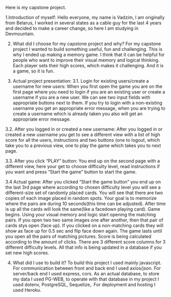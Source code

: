 Here is my capstone project.

1.Introduction of myself: Hello everyone, my name is Vadzim, I am originally from Belarus, I worked in several states as a cable guy for the last 4 years and decided to make a career change, so here I am studying in Devmountain.

2. What did I choose for my capstone project and why? 
For my capstone project I wanted to build something useful, fun and challenging. This is why I ended up making a memory game. I think that it can be helpful for people who want to improve their visual memory and logical thinking. Each player sets their high scores, which makes it challenging. And it is a game, so it is fun.

3. Actual project presentation:
3.1. Login for existing users/create a username for new users:
When you first open the game you are on the first page where you need to login if you are an existing user or create a username if you are a new user. We can see two input fields with appropriate buttons next to them. If you try to login with a non-existing username you get an appropriate error message, when you are trying to create a username which is already taken you also will get an appropriate error message. 

3.2. After you logged in or created  a new username: After you logged in or created a new username you get to see a different view with a list of high score for all the users, instructions and two buttons (one to logout, which take you to a previous view, one to play the game which takes you to next page.

3.3. After you click “PLAY” button: You end up on the second page with a different view, here your get to choose difficulty level, read instructions if you want and press “Start the game” button to start the game.

3.4 Actual game: After you clicked “Start the game button” you end up on the last 3rd page where according to chosen difficulty level you will see a different-size set of randomly placed cards. You will see that there are two copies of each image placed in random spots. Your goal is to memorize where the pairs are during 10 seconds(this time can be adjusted). After time is up all the cards will look the same(like a facedown playing card). Game begins. Using your visual memory and logic start opening the matching pairs. If you open two  two same images one after another, then that pair of cards stys open (face up). If you clicked on a non-matching cards they will show as face up for 0.5 sec and flip face down again. The game lasts until you open all the pairs of matching pictures. Score is being calculated according to the amount of clicks. There are 3 different score columns for 3 different difficulty levels. All that info is being updated in a database if you set new high scores. 

4. What did I use to build it? To build this project I used mainly javascript. For communication between front and back end I used axios/json. For server/back end I used express, cors. As an actual database, to store my data I used PG-WEB, to operate with that database in my project I used dotenv, PostgreSQL, Sequelize,. For deployment and hosting I used Heroku.
